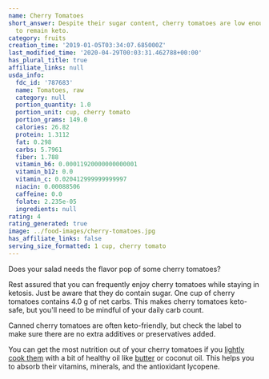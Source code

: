 ```yaml
---
name: Cherry Tomatoes
short_answer: Despite their sugar content, cherry tomatoes are low enough in carbs
  to remain keto.
category: fruits
creation_time: '2019-01-05T03:34:07.685000Z'
last_modified_time: '2020-04-29T00:03:31.462788+00:00'
has_plural_title: true
affiliate_links: null
usda_info:
  fdc_id: '787683'
  name: Tomatoes, raw
  category: null
  portion_quantity: 1.0
  portion_unit: cup, cherry tomato
  portion_grams: 149.0
  calories: 26.82
  protein: 1.3112
  fat: 0.298
  carbs: 5.7961
  fiber: 1.788
  vitamin_b6: 0.00011920000000000001
  vitamin_b12: 0.0
  vitamin_c: 0.020412999999999997
  niacin: 0.00088506
  caffeine: 0.0
  folate: 2.235e-05
  ingredients: null
rating: 4
rating_generated: true
image: ../food-images/cherry-tomatoes.jpg
has_affiliate_links: false
serving_size_formatted: 1 cup, cherry tomato
---
```


Does your salad needs the flavor pop of some cherry tomatoes?

Rest assured that you can frequently enjoy cherry tomatoes while staying in ketosis. Just be aware that they do contain sugar. One cup of cherry tomatoes contains 4.0 g of net carbs. This makes cherry tomatoes keto-safe, but you'll need to be mindful of your daily carb count.

Canned cherry tomatoes are often keto-friendly, but check the label to make sure there are no extra additives or preservatives added.

You can get the most nutrition out of your cherry tomatoes if you [lightly cook them](https://academic.oup.com/jn/article-abstract/122/11/2161/4754717) with a bit of healthy oil like [butter](/butter) or coconut oil. This helps you to absorb their vitamins, minerals, and the antioxidant lycopene.
